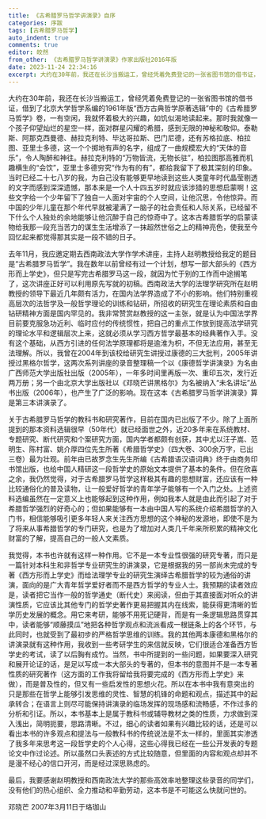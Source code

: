 ```yaml
---
title: 《古希腊罗马哲学讲演录》自序
categories: 序跋
tags: [古希腊罗马哲学]
auto_indent: true
comments: true
editor: 皎然
from_other: 《古希腊罗马哲学讲演录》作家出版社2016年版
date: 2023-11-24 22:34:16
excerpt: ⼤约在30年前，我还在⻓沙当搬运⼯，曾经凭着免费登记的⼀张省图书馆的借书证，借到了北京⼤学哲学系编的1961年版“⻄⽅古典哲学原著选辑”中的《古希腊罗⻢哲学》卷，⼀有空闲，我就怀着极⼤的兴趣，如饥似渴地读起来。那时我就像⼀个孩⼦仰望灿烂的星空⼀样，⾯对群星闪耀的希腊，感到⽆限的神秘和敬仰。泰勒斯、阿那克⻄曼德、赫拉克利特、毕达哥拉斯、巴门尼德，还有苏格拉底、柏拉图、亚⾥⼠多德，这⼀个个掷地有声的名字，组成了⼀曲规模宏⼤的“天体的⾳乐”，令⼈陶醉和神往。赫拉克利特的“万物皆流，⽆物⻓驻”，柏拉图那⾼雅⽽机趣横⽣的“会饮”，亚⾥⼠多德穷究“作为有的有”，都给我留下了极其深刻的印象。当时已经⼆⼗七⼋岁的我，为⾃⼰没有能够更早地读到这些⼈类童年时代晶莹剔透的⽂字⽽感到深深遗憾，那本来是⼀个⼈⼗四五岁时就应该涉猎的思想启蒙啊！这些⽂字给⼀个少年留下了独⾃⼀⼈⾯对宇宙的个⼈空间，让他沉思，令他惊异。⽽中国的少年⼉童在那个年代早就被灌满了⼀脑⼦的社会责任和⼈际关系，已经留不下什么个⼈独处的余地能够让他沉醉于⾃⼰的惊奇中了。这本古希腊哲学的启蒙读物给我那⼀段充当苦⼒的谋⽣⽣活增添了⼀抹超然世俗之上的精神亮⾊，使我⾄今回忆起来都觉得那其实是⼀段不错的⽇⼦。
---
```

⼤约在30年前，我还在⻓沙当搬运⼯，曾经凭着免费登记的⼀张省图书馆的借书证，借到了北京⼤学哲学系编的1961年版“⻄⽅古典哲学原著选辑”中的《古希腊罗⻢哲学》卷，⼀有空闲，我就怀着极⼤的兴趣，如饥似渴地读起来。那时我就像⼀个孩⼦仰望灿烂的星空⼀样，⾯对群星闪耀的希腊，感到⽆限的神秘和敬仰。泰勒斯、阿那克⻄曼德、赫拉克利特、毕达哥拉斯、巴门尼德，还有苏格拉底、柏拉图、亚⾥⼠多德，这⼀个个掷地有声的名字，组成了⼀曲规模宏⼤的“天体的⾳乐”，令⼈陶醉和神往。赫拉克利特的“万物皆流，⽆物⻓驻”，柏拉图那⾼雅⽽机趣横⽣的“会饮”，亚⾥⼠多德穷究“作为有的有”，都给我留下了极其深刻的印象。当时已经⼆⼗七⼋岁的我，为⾃⼰没有能够更早地读到这些⼈类童年时代晶莹剔透的⽂字⽽感到深深遗憾，那本来是⼀个⼈⼗四五岁时就应该涉猎的思想启蒙啊！这些⽂字给⼀个少年留下了独⾃⼀⼈⾯对宇宙的个⼈空间，让他沉思，令他惊异。⽽中国的少年⼉童在那个年代早就被灌满了⼀脑⼦的社会责任和⼈际关系，已经留不下什么个⼈独处的余地能够让他沉醉于⾃⼰的惊奇中了。这本古希腊哲学的启蒙读物给我那⼀段充当苦⼒的谋⽣⽣活增添了⼀抹超然世俗之上的精神亮⾊，使我⾄今回忆起来都觉得那其实是⼀段不错的⽇⼦。

去年11⽉，我应邀定期去⻄南政法⼤学作学术讲座，主持⼈赵明教授给我定的题⽬是“古希腊罗⻢哲学”。我在数年以前曾经有过⼀个计划，想写⼀部⼤部头的《⻄⽅形⽽上学史》，但只是写完古希腊罗⻢这⼀段，就因为忙于别的⼯作⽽中途搁笔了，这次讲座正好可以利⽤原先写就的初稿。⻄南政法⼤学的法理学研究所在赵明教授的领导下最近⼏年颇有活⼒，在国内法学界造成了不⼩的影响。他们特别重视⾼层次的法哲学及⼀般哲学理论的训练和钻研，所招收的研究⽣在理论素质和⾃由钻研精神⽅⾯是国内罕⻅的。我⾮常赞赏赵教授的这⼀主张，就是认为中国法学界⽬前要克服急功近利、临时应付的传统惯性，把⾃⼰的重点⼯作放到提⾼法学研究的理论⽔平和逻辑层次上来，这就必须从学习⻄⽅哲学最基本的经典著作⼊⼿。没有这个基础，从⻄⽅引进的任何法学原理都将是逾淮为枳，不但⽆法应⽤，甚⾄⽆法理解。所以，我曾在2004年到该校给研究⽣讲授过康德的三⼤批判，2005年讲授过⿊格尔哲学，这两次系列讲座的录⾳整理稿⼀个以《康德哲学讲演录》为名由⼴⻄师范⼤学出版社出版（2005年），⼀年多时间⾥再版⼀次、重印五次，发⾏近两万册；另⼀个由北京⼤学出版社以《邓晓芒讲⿊格尔》为名被纳⼊“未名讲坛”丛书出版（2006年），也产⽣了⼴泛的影响。现在这本《古希腊罗⻢哲学讲演录》算是第三本讲演录了。

关于古希腊罗⻢哲学的教科书和研究著作，⽬前在国内已出版了不少。除了上⾯所提到的那本资料选辑很早（50年代）就已经⾯世之外，近20多年来在系统教材、专题研究、断代研究和个案研究⽅⾯，国内学者都颇有创获，其中尤以汪⼦嵩、范明⽣、陈村富、姚介厚四位先⽣所著《希腊哲学史》（四⼤卷、300余万字，已出三卷）最为壮观。前年由已故罗念⽣先⽣所编《古希腊语汉语词典》终于由商务印书馆出版，也给中国⼈精研这⼀段哲学史的原始⽂本提供了基本的条件。但在欣喜之余，我仍然觉得，对于古希腊罗⻢哲学这样极其有趣的思想财富，还应该有⼀种⽐较通俗化的普及读物，让⼀般爱好哲学的⻘年学⼦能够有⼀个⼊门之处。上述资料选编虽然在⼀定意义上也能够起到这种作⽤，例如我本⼈就是由此⽽引起了对于希腊哲学强烈的好奇⼼的；但如果能够有⼀本由中国⼈写的系统介绍希腊哲学的⼊门书，相信能够吸引更多年轻⼈来关注⻄⽅思想的这个神秘的发源地，即使不是为了将来从事希腊哲学的专门研究，也是为了增加对⼈类⼏千年来所积累的精神⽂化财富的了解，提⾼⾃⼰的⼀般⼈⽂素质。

我觉得，本书也许就有这样⼀种作⽤。它不是⼀本专业性很强的研究专著，⽽只是⼀篇针对本科⽣和⾮哲学专业研究⽣的讲演录，它是根据我的另⼀部尚未完成的专著《⻄⽅形⽽上学史》⽽给法理学专业的研究⽣演绎古希腊哲学的较为通俗的讲演，⾯向的是⼴⼤⻘年哲学爱好者⽽不是⻄⽅哲学的专业⼈⼠。我预期的读者效应是，读者把它当作⼀般的哲学通史（断代史）来阅读，但由于其直接⾯对听众的讲演性质，它应该⽐其他专门的哲学史著作更易把握其内在线索，能获得更清晰的哲学历史发展的概念。⽤它来考研，能够不⽤死记硬背，⽽是有⼀条逻辑思路贯穿其中，读者能够“顺藤摸⽠”地把各种哲学观点和流派看成⼀根链条上的各个环节，与此同时，也就受到了最初步的严格哲学思维的训练。我的其他两本康德和⿊格尔的讲演录就有这种作⽤，我收到⼀些考研学⽣的来信就反映，它们很适合准备⻄⽅哲学史的考试，读了以后胸有成⽵。当然，书中所提到的⼀些问题，如果要深⼊研究和展开论证的话，是⾜以写成⼀本⼤部头的专著的，但本书的意图并不是⼀本专著性质的研究著作（这⽅⾯的⼯作我将留给我将要完成的《⻄⽅形⽽上学史》来做），⽽是普及性的，但⼜有⼀些启发性的思想⽕花。所以在本书中我有意突出的只是那些在哲学上能够引发思维的灵性、智慧的机锋的命题和观点，描述其中的起承转合；在语⾔上则尽可能保持讲演录的临场发挥的现场感和流畅感，不作过多的分析和引证。所以，本书基本上是属于教科书或辅导教材之类的性质，⼒求做到深⼊浅出，简明扼要，思路清晰。不过，细⼼的读者如果有兴趣⽐较的话，还是可以看出本书的许多观点和提法与⼀般教科书的传统说法是不太⼀样的，⾥⾯其实渗透了我多年来思考这⼀段哲学史的个⼈⼼得，这些⼼得我已经在⼀些公开发表的专题论⽂中作过论述。所以虽然⼝头表述的⽅式⽐较随意，但⾥⾯的内容和观点却并不是漫不经⼼的信⼝开河，⽽是经过深思熟虑的。

最后，我要感谢赵明教授和⻄南政法⼤学的那些⾼效率地整理这些录⾳的同学们，没有他们的热⼼组织、全⼒推动和⾟勤劳动，这本书是不可能这么快就问世的。

邓晓芒
2007年3月11日于珞珈山
